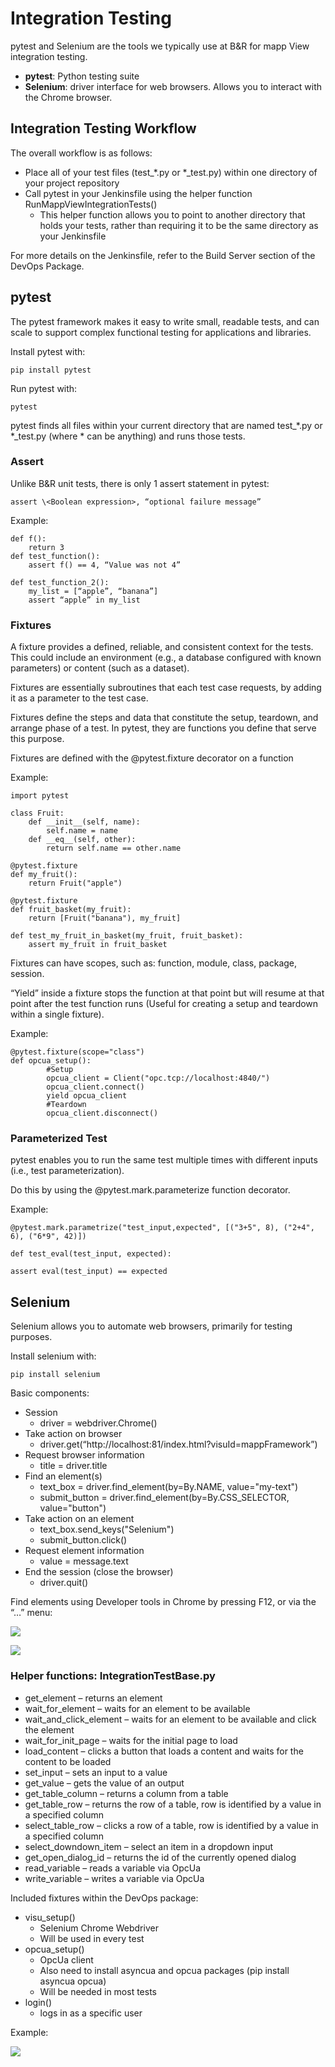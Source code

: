 # Integration Testing

pytest and Selenium are the tools we typically use at B&R for mapp View integration testing.

* **pytest**: Python testing suite
* **Selenium**: driver interface for web browsers. Allows you to interact with the Chrome browser.

## Integration Testing Workflow

The overall workflow is as follows: 

* Place all of your test files (test_\*.py or \*_test.py) within one directory of your project repository
* Call pytest in your Jenkinsfile using the helper function RunMappViewIntegrationTests()
    * This helper function allows you to point to another directory that holds your tests, rather than requiring it to be the same directory as your Jenkinsfile

For more details on the Jenkinsfile, refer to the Build Server section of the DevOps Package.

## pytest

The pytest framework makes it easy to write small, readable tests, and can scale to support complex functional testing for applications and libraries.

Install pytest with:

    pip install pytest

Run pytest with:

    pytest

pytest finds all files within your current directory that are named test_\*.py or \*_test.py (where \* can be anything) and runs those tests.

### Assert

Unlike B&R unit tests, there is only 1 assert statement in pytest:

	assert \<Boolean expression>, “optional failure message”

Example:
```
def f():
	return 3
def test_function():
	assert f() == 4, “Value was not 4”

def test_function_2():
	my_list = [“apple”, “banana”]
	assert “apple” in my_list
```
### Fixtures

A fixture provides a defined, reliable, and consistent context for the tests. This could include an environment (e.g., a database configured with known parameters) or content (such as a dataset).
  
Fixtures are essentially subroutines that each test case requests, by adding it as a parameter to the test case. 

Fixtures define the steps and data that constitute the  setup, teardown, and arrange phase of a test. In pytest, they are functions you define that serve this purpose.

Fixtures are defined with the @pytest.fixture decorator on a function


Example:

```
import pytest

class Fruit:
    def __init__(self, name):
        self.name = name
    def __eq__(self, other):
        return self.name == other.name

@pytest.fixture
def my_fruit():
    return Fruit("apple")

@pytest.fixture
def fruit_basket(my_fruit):
    return [Fruit("banana"), my_fruit]

def test_my_fruit_in_basket(my_fruit, fruit_basket):
    assert my_fruit in fruit_basket
```

Fixtures can have scopes, such as: function, module, class, package, session.

“Yield” inside a fixture stops the function at that point but will resume at that point after the test  function runs (Useful for creating a setup and teardown within a single fixture).

Example:

```
@pytest.fixture(scope="class")
def opcua_setup():
		#Setup
		opcua_client = Client("opc.tcp://localhost:4840/")
		opcua_client.connect()
		yield opcua_client
		#Teardown
		opcua_client.disconnect()
```


### Parameterized Test

pytest enables you to run the same test multiple times with different inputs (i.e., test parameterization). 

Do this by using the @pytest.mark.parameterize function decorator. 

Example: 

```
@pytest.mark.parametrize("test_input,expected", [("3+5", 8), ("2+4", 6), ("6*9", 42)])

def test_eval(test_input, expected):

assert eval(test_input) == expected
```


## Selenium

Selenium allows you to automate web browsers, primarily for testing purposes. 

Install selenium with:

	pip install selenium

Basic components:

* Session
    * driver = webdriver.Chrome()
* Take action on browser
    * driver.get(“http://localhost:81/index.html?visuId=mappFramework”)
* Request browser information
    * title = driver.title
* Find an element(s)
    * text_box = driver.find_element(by=By.NAME, value="my-text")
    * submit_button = driver.find_element(by=By.CSS_SELECTOR, value="button")
* Take action on an element
    * text_box.send_keys("Selenium")
    * submit_button.click()
* Request element information
    * value = message.text
* End the session (close the browser)
    * driver.quit()

Find elements using Developer tools in Chrome by pressing F12, or via the “…” menu:

![](img%5CTesting44.png)

![](img%5CTesting45.png)

### Helper functions: IntegrationTestBase.py

* get_element – returns an element
* wait_for_element – waits for an element to be available
* wait_and_click_element – waits for an element to be available and click the element
* wait_for_init_page – waits for the initial page to load
* load_content – clicks a button that loads a content and waits for the content to be loaded
* set_input – sets an input to a value
* get_value – gets the value of an output
* get_table_column – returns a column from a table
* get_table_row – returns the row of a table, row is identified by a value in a specified column
* select_table_row – clicks a row of a table, row is identified by a value in a specified column
* select_downdown_item – select an item in a dropdown input
* get_open_dialog_id – returns the id of the currently opened dialog
* read_variable – reads a variable via OpcUa
* write_variable – writes a variable via OpcUa

Included fixtures within the DevOps package:

* visu_setup()
    * Selenium Chrome Webdriver
    * Will be used in every test
* opcua_setup()
    * OpcUa client
    * Also need to install asyncua and opcua packages (pip install asyncua opcua)
    * Will be needed in most tests
* login()
    * logs in as a specific user



Example:

![](img%5CTesting54.png)